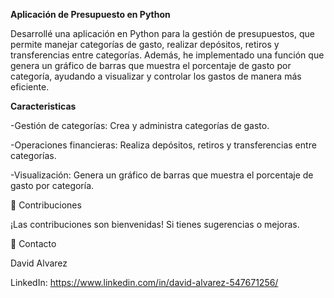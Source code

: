 **Aplicación de Presupuesto en Python**

Desarrollé una aplicación en Python para la gestión de presupuestos, que permite manejar categorías de gasto, realizar depósitos, retiros y transferencias entre categorías. 
Además, he implementado una función que genera un gráfico de barras que muestra el porcentaje de gasto por categoría, ayudando a visualizar y controlar los gastos de manera más eficiente.

**Caracteristicas**

  -Gestión de categorías: Crea y administra categorías de gasto.
  
  -Operaciones financieras: Realiza depósitos, retiros y transferencias entre categorías.
  
  -Visualización: Genera un gráfico de barras que muestra el porcentaje de gasto por categoría.

🤝 Contribuciones

¡Las contribuciones son bienvenidas! Si tienes sugerencias o mejoras.

📧 Contacto

David Alvarez

LinkedIn: https://www.linkedin.com/in/david-alvarez-547671256/
